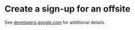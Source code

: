 # Create a sign-up for an offsite

See [developers.google.com](https://developers.google.com/apps-script/samples/automations/offsite-activity-signup) for additional details.
